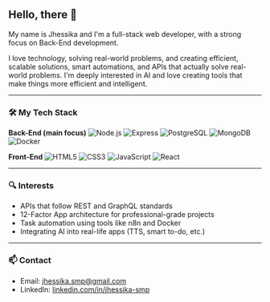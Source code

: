 ## Hello, there 👋

My name is Jhessika and I'm a full-stack web developer, with a strong focus on Back-End development. 

I love technology, solving real-world problems, and creating efficient, scalable solutions, smart automations, and APIs that actually solve real-world problems. I'm deeply interested in AI and love creating tools that make things more efficient and intelligent.

---

### 🛠️ My Tech Stack

**Back-End (main focus)** 
![Node.js](https://img.shields.io/badge/-Node.js-339933?style=flat&logo=node.js&logoColor=fff)
![Express](https://img.shields.io/badge/-Express-000000?style=flat&logo=express&logoColor=fff)
![PostgreSQL](https://img.shields.io/badge/-PostgreSQL-4169E1?style=flat&logo=postgresql&logoColor=fff)
![MongoDB](https://img.shields.io/badge/-MongoDB-47A248?style=flat&logo=mongodb&logoColor=fff)
![Docker](https://img.shields.io/badge/-Docker-2496ED?style=flat&logo=docker&logoColor=fff)

**Front-End** 
![HTML5](https://img.shields.io/badge/-HTML5-E34F26?style=flat&logo=html5&logoColor=fff)
![CSS3](https://img.shields.io/badge/-CSS3-1572B6?style=flat&logo=css3)
![JavaScript](https://img.shields.io/badge/-JavaScript-F7DF1E?style=flat&logo=javascript&logoColor=000)
![React](https://img.shields.io/badge/-React-61DAFB?style=flat&logo=react)

---

### 🔍 Interests

- APIs that follow REST and GraphQL standards  
- 12-Factor App architecture for professional-grade projects  
- Task automation using tools like n8n and Docker  
- Integrating AI into real-life apps (TTS, smart to-do, etc.)

---

### 📫 Contact

- Email: jhessika.smp@gmail.com 
- LinkedIn: [linkedin.com/in/jhessika-smp](https://linkedin.com/in/jhessika-smp)
